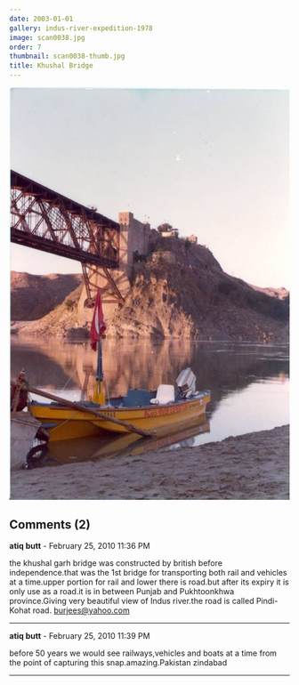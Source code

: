 ```yaml
---
date: 2003-01-01
gallery: indus-river-expedition-1978
image: scan0038.jpg
order: 7
thumbnail: scan0038-thumb.jpg
title: Khushal Bridge
---
```


![Khushal Bridge](./scan0038.jpg)

<div id="comments">

## Comments (2)

**atiq butt** - February 25, 2010 11:36 PM

the khushal garh bridge was constructed by british before independence.that was the 1st bridge for transporting both rail and vehicles at a time.upper portion for rail and lower there is road.but after its expiry it is only use as a road.it is in between Punjab and Pukhtoonkhwa province.Giving very beautiful view of Indus river.the road is called Pindi-Kohat road.
burjees@yahoo.com

---

**atiq butt** - February 25, 2010 11:39 PM

before 50 years we would see railways,vehicles and boats at a time from the point of capturing this snap.amazing.Pakistan zindabad

---

</div>